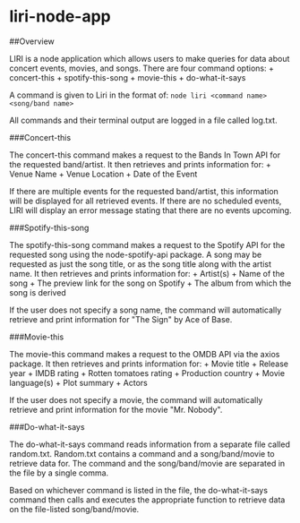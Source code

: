 # liri-node-app

##Overview

LIRI is a node application which allows users to make queries for data about concert events, movies, and songs. There are four command options:
	+ concert-this
	+ spotify-this-song
	+ movie-this
	+ do-what-it-says

A command is given to Liri in the format of: `node liri <command name> <song/band name>`

All commands and their terminal output are logged in a file called log.txt. 

###Concert-this
	
The concert-this command makes a request to the Bands In Town API for the requested band/artist. It then retrieves and prints information for:
	+ Venue Name
	+ Venue Location
	+ Date of the Event

If there are multiple events for the requested band/artist, this information will be displayed for all retrieved events. If there are no scheduled events, LIRI will display an error message stating that there are no events upcoming. 

###Spotify-this-song

The spotify-this-song command makes a request to the Spotify API for the requested song using the node-spotify-api package. A song may be requested as just the song title, or as the song title along with the artist name. It then retrieves and prints information for:
	+ Artist(s)
	+ Name of the song
	+ The preview link for the song on Spotify
	+ The album from which the song is derived

If the user does not specify a song name, the command will automatically retrieve and print information for "The Sign" by Ace of Base. 

###Movie-this

The movie-this command makes a request to the OMDB API via the axios package. It then retrieves and prints information for:
	+ Movie title
	+ Release year
	+ IMDB rating
	+ Rotten tomatoes rating
	+ Production country
	+ Movie language(s)
	+ Plot summary
	+ Actors

If the user does not specify a movie, the command will automatically retrieve and print information for the movie "Mr. Nobody". 

###Do-what-it-says

The do-what-it-says command reads information from a separate file called random.txt. Random.txt contains a command and a song/band/movie to retrieve data for. The command and the song/band/movie are separated in the file by a single comma. 

Based on whichever command is listed in the file, the do-what-it-says command then calls and executes the appropriate function to retrieve data on the file-listed song/band/movie. 



